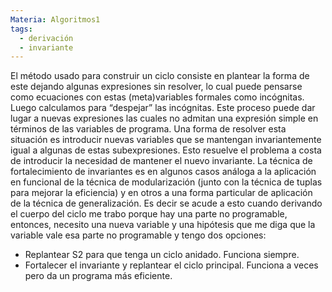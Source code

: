 ```yaml
---
Materia: Algoritmos1
tags:
  - derivación
  - invariante
---
```

El método usado para construir un ciclo consiste en plantear la forma de este dejando algunas expresiones sin resolver, lo cual puede pensarse como ecuaciones con estas (meta)variables formales como incógnitas. Luego calculamos para “despejar” las incógnitas. Este proceso puede dar lugar a nuevas expresiones las cuales no admitan una expresión simple en términos de las variables de programa. Una forma de resolver esta situación es introducir nuevas variables que se mantengan invariantemente igual a algunas de estas subexpresiones. Esto resuelve el problema a costa de introducir la necesidad de mantener el nuevo invariante. La técnica de fortalecimiento de invariantes es en algunos casos análoga a la aplicación en funcional de la técnica de modularización (junto con la técnica de tuplas para mejorar la eficiencia) y en otros a una forma particular de aplicación de la técnica de generalización.
Es decir se acude a esto cuando derivando el cuerpo del ciclo me trabo porque hay una parte no programable, entonces, necesito una nueva variable y una hipótesis que me diga que la variable vale esa parte no programable y tengo dos opciones:
- Replantear S2 para que tenga un ciclo anidado. Funciona siempre.
- Fortalecer el invariante y replantear el ciclo principal. Funciona a veces pero da un programa más eficiente.
